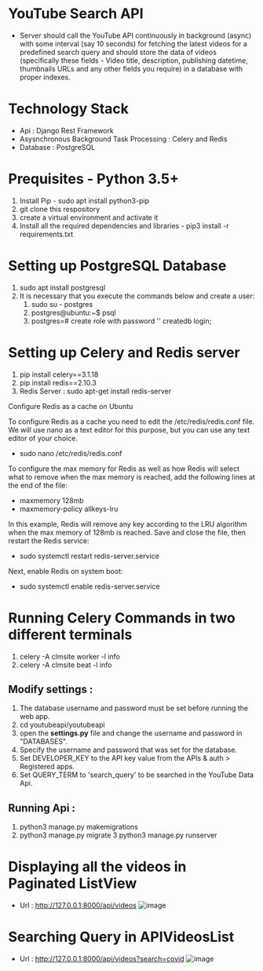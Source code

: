# YouTube Search API 
- Server should call the YouTube API continuously in background (async) with some interval (say 10 seconds) for fetching the latest videos for a predefined search query and should store the data of videos (specifically these fields - Video title, description, publishing datetime, thumbnails URLs and any other fields you require) in a database with proper indexes.

# Technology Stack
- Api : Django Rest Framework
- Asysnchronous Background Task Processing : Celery and Redis
- Database : PostgreSQL

# Prequisites - Python 3.5+
1. Install Pip - sudo apt install python3-pip
2. git clone this respository
3. create a virtual environment and activate it
4. Install all the required dependencies and libraries - pip3 install -r requirements.txt

# Setting up PostgreSQL Database
1. sudo apt install postgresql 
2. It is necessary that you execute the commands below and create a user:
      1.  sudo su - postgres 
      2. postgres@ubuntu:~$ psql 
      3. postgres=# create role <username> with password '<password>' createdb login;
      
# Setting up Celery and Redis server
1. pip install celery==3.1.18
2. pip install redis==2.10.3
3. Redis Server : sudo apt-get install redis-server

Configure Redis as a cache on Ubuntu

To configure Redis as a cache you need to edit the /etc/redis/redis.conf file. We will use nano as a text editor for this purpose, but you can use any text editor of your choice.
- sudo nano /etc/redis/redis.conf

To configure the max memory for Redis as well as how Redis will select what to remove when the max memory is reached, add the following lines at the end of the file:
- maxmemory 128mb
- maxmemory-policy allkeys-lru

In this example, Redis will remove any key according to the LRU algorithm when the max memory of 128mb is reached. Save and close the file, then restart the Redis service:
- sudo systemctl restart redis-server.service

Next, enable Redis on system boot:
- sudo systemctl enable redis-server.service

# Running Celery Commands in two different terminals
1. celery -A clmsite worker -l info
2. celery -A clmsite beat -l info

## Modify settings :
1. The database username and password must be set before running the web app.
2. cd youtubeapi/youtubeapi
3. open the __settings.py__ file and change the username and password in "DATABASES".
4. Specify the username and password that was set for the database.
5. Set DEVELOPER_KEY to the API key value from the APIs & auth > Registered apps.
6. Set QUERY_TERM to 'search_query' to be searched in the YouTube Data Api.

## Running Api :
1. python3 manage.py makemigrations
2. python3 manage.py migrate
3 python3 manage.py runserver

# Displaying all the videos in Paginated ListView
- Url  : http://127.0.0.1:8000/api/videos
![image](https://user-images.githubusercontent.com/21499789/91182615-02be4500-e708-11ea-85e8-598f665213ae.png)

# Searching Query in APIVideosList
- Url : http://127.0.0.1:8000/api/videos?search=covid
![image](https://user-images.githubusercontent.com/21499789/91182829-503ab200-e708-11ea-8bdf-7c52591d7c57.png)

